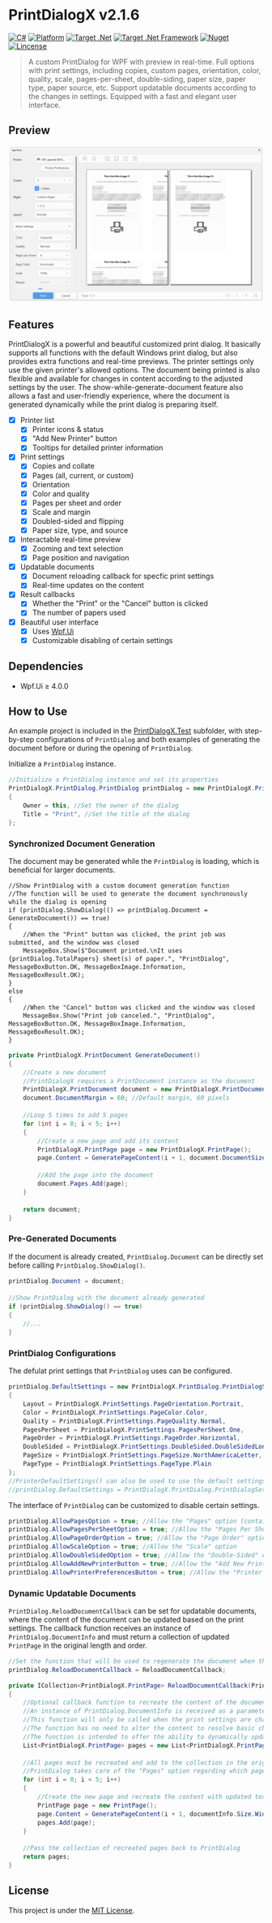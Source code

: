 # PrintDialogX v2.1.6

[![C#](https://img.shields.io/badge/C%23-100%25-blue.svg?style=flat-square)](#)
[![Platform](https://img.shields.io/badge/Platform-WPF-green.svg?style=flat-square)](#)
[![Target .Net](https://img.shields.io/badge/.Net-%E2%89%A56.0-green.svg?style=flat-square)](#)
[![Target .Net Framework](https://img.shields.io/badge/.Net%20Framework-%E2%89%A54.7.2-green.svg?style=flat-square)](#)
[![Nuget](https://img.shields.io/nuget/v/PrintDialogX?label=Nuget&style=flat-square&logo=nuget)](https://www.nuget.org/packages/PrintDialogX)
[![Lincense](https://img.shields.io/github/license/Fei-Sheng-Wu/PrintDialogX?label=License&style=flat-square)](https://github.com/Fei-Sheng-Wu/PrintDialogX/blob/master/LICENSE.txt)

> A custom PrintDialog for WPF with preview in real-time. Full options with print settings, including copies, custom pages, orientation, color, quality, scale, pages-per-sheet, double-siding, paper size, paper type, paper source, etc. Support updatable documents according to the changes in settings. Equipped with a fast and elegant user interface.

## Preview

![Screenshot](https://github.com/Fei-Sheng-Wu/PrintDialogX/blob/master/screenshot.png)

## Features

PrintDialogX is a powerful and beautiful customized print dialog. It basically supports all functions with the default Windows print dialog, but also provides extra functions and real-time previews. The printer settings only use the given printer's allowed options. The document being printed is also flexible and available for changes in content according to the adjusted settings by the user. The show-while-generate-document feature also allows a fast and user-friendly experience, where the document is generated dynamically while the print dialog is preparing itself.

- [X] Printer list
  - [X] Printer icons & status
  - [X] "Add New Printer" button
  - [X] Tooltips for detailed printer information
- [X] Print settings
  - [X] Copies and collate
  - [X] Pages (all, current, or custom)
  - [X] Orientation
  - [X] Color and quality
  - [X] Pages per sheet and order
  - [X] Scale and margin
  - [X] Doubled-sided and flipping
  - [X] Paper size, type, and source
- [X] Interactable real-time preview
  - [X] Zooming and text selection
  - [X] Page position and navigation
- [X] Updatable documents
  - [X] Document reloading callback for specfic print settings
  - [X] Real-time updates on the content
- [X] Result callbacks
  - [X] Whether the "Print" or the "Cancel" button is clicked
  - [X] The number of papers used
- [X] Beautiful user interface
  - [X] Uses [Wpf.Ui](https://wpfui.lepo.co/index.html)
  - [X] Customizable disabling of certain settings

## Dependencies

- Wpf.Ui ≥ 4.0.0

## How to Use

An example project is included in the [PrintDialogX.Test](https://github.com/Fei-Sheng-Wu/PrintDialogX/tree/master/PrintDialogX.Test) subfolder, with step-by-step configurations of `PrintDialog` and both examples of generating the document before or during the opening of `PrintDialog`.

Initialize a `PrintDialog` instance.

```c#
//Initialize a PrintDialog instance and set its properties
PrintDialogX.PrintDialog.PrintDialog printDialog = new PrintDialogX.PrintDialog.PrintDialog()
{
    Owner = this, //Set the owner of the dialog
    Title = "Print", //Set the title of the dialog
};
```

### Synchronized Document Generation

The document may be generated while the `PrintDialog` is loading, which is beneficial for larger documents.

```
//Show PrintDialog with a custom document generation function
//The function will be used to generate the document synchronously while the dialog is opening
if (printDialog.ShowDialog(() => printDialog.Document = GenerateDocument()) == true)
{
    //When the "Print" button was clicked, the print job was submitted, and the window was closed
    MessageBox.Show($"Document printed.\nIt uses {printDialog.TotalPapers} sheet(s) of paper.", "PrintDialog", MessageBoxButton.OK, MessageBoxImage.Information, MessageBoxResult.OK);
}
else
{
    //When the "Cancel" button was clicked and the window was closed
    MessageBox.Show("Print job canceled.", "PrintDialog", MessageBoxButton.OK, MessageBoxImage.Information, MessageBoxResult.OK);
}
```
```c#
private PrintDialogX.PrintDocument GenerateDocument()
{
    //Create a new document
    //PrintDialogX requires a PrintDocument instance as the document
    PrintDialogX.PrintDocument document = new PrintDialogX.PrintDocument().SetSizeByInch(8.5, 11); //Letter size, 8.5 x 11 in
    document.DocumentMargin = 60; //Default margin, 60 pixels

    //Loop 5 times to add 5 pages
    for (int i = 0; i < 5; i++)
    {
        //Create a new page and add its content
        PrintDialogX.PrintPage page = new PrintDialogX.PrintPage();
        page.Content = GeneratePageContent(i + 1, document.DocumentSize.Width, document.DocumentSize.Height, document.DocumentMargin);

        //Add the page into the document
        document.Pages.Add(page);
    }

    return document;
}
```

### Pre-Generated Documents

If the document is already created, `PrintDialog.Document` can be directly set before calling `PrintDialog.ShowDialog()`.

```c#
printDialog.Document = document;

//Show PrintDialog with the document already generated
if (printDialog.ShowDialog() == true)
{
    //...
}
```

### PrintDialog Configurations

The defulat print settings that `PrintDialog` uses can be configured.

```c#
printDialog.DefaultSettings = new PrintDialogX.PrintDialog.PrintDialogSettings()
{
    Layout = PrintDialogX.PrintSettings.PageOrientation.Portrait,
    Color = PrintDialogX.PrintSettings.PageColor.Color,
    Quality = PrintDialogX.PrintSettings.PageQuality.Normal,
    PagesPerSheet = PrintDialogX.PrintSettings.PagesPerSheet.One,
    PageOrder = PrintDialogX.PrintSettings.PageOrder.Horizontal,
    DoubleSided = PrintDialogX.PrintSettings.DoubleSided.DoubleSidedLongEdge,
    PageSize = PrintDialogX.PrintSettings.PageSize.NorthAmericaLetter,
    PageType = PrintDialogX.PrintSettings.PageType.Plain
};
//PrinterDefaultSettings() can also be used to use the default settings of printers
//printDialog.DefaultSettings = PrintDialogX.PrintDialog.PrintDialogSettings.PrinterDefaultSettings();
```

The interface of `PrintDialog` can be customized to disable certain settings.

```c#
printDialog.AllowPagesOption = true; //Allow the "Pages" option (contains "All Pages", "Current Page", and "Custom Pages")
printDialog.AllowPagesPerSheetOption = true; //Allow the "Pages Per Sheet" option
printDialog.AllowPageOrderOption = true; //Allow the "Page Order" option
printDialog.AllowScaleOption = true; //Allow the "Scale" option
printDialog.AllowDoubleSidedOption = true; //Allow the "Double-Sided" option
printDialog.AllowAddNewPrinterButton = true; //Allow the "Add New Printer" button in the printer list
printDialog.AllowPrinterPreferencesButton = true; //Allow the "Printer Preferences" button
```

### Dynamic Updatable Documents

`PrintDialog.ReloadDocumentCallback` can be set for updatable documents, where the content of the document can be updated based on the print settings. The callback function receives an instance of `PrintDialog.DocumentInfo` and must return a collection of updated `PrintPage` in the original length and order.

```c#
//Set the function that will be used to regenerate the document when the print settings are changed
printDialog.ReloadDocumentCallback = ReloadDocumentCallback;
```
```c#
private ICollection<PrintDialogX.PrintPage> ReloadDocumentCallback(PrintDialogX.PrintDialog.DocumentInfo documentInfo)
{
    //Optional callback function to recreate the content of the document with specific settings
    //An instance of PrintDialog.DocumentInfo is received as a parameter, which can be used to retrieve the current print settings set by the user
    //This function will only be called when the print settings are changed, and it must return a collection of PrintPage in the original length and order
    //The function has no need to alter the content to resolve basic changes in print settings, such as to resize the pages based on the new size in the print setting, as PrintDialog will take care of them
    //The function is intended to offer the ability to dynamically update the document for more complicated scenarios, such as styling asjuments or alternative formats for different media
    List<PrintDialogX.PrintPage> pages = new List<PrintDialogX.PrintPage>();

    //All pages must be recreated and add to the collection in the original manner
    //PrintDialog takes care of the "Pages" option regarding which pages are to be printed
    for (int i = 0; i < 5; i++)
    {
        //Create the new page and recreate the content with updated texts
        PrintPage page = new PrintPage();
        page.Content = GeneratePageContent(i + 1, documentInfo.Size.Width, documentInfo.Size.Height, documentInfo.Margin);
        pages.Add(page);
    }

    //Pass the collection of recreated pages back to PrintDialog
    return pages;
}
```

## License

This project is under the [MIT License](https://github.com/Fei-Sheng-Wu/PrintDialogX/blob/master/LICENSE.txt).
